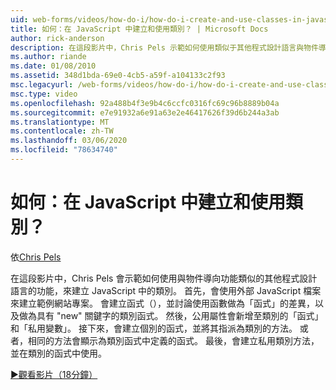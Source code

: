 ```yaml
---
uid: web-forms/videos/how-do-i/how-do-i-create-and-use-classes-in-javascript
title: 如何：在 JavaScript 中建立和使用類別？ | Microsoft Docs
author: rick-anderson
description: 在這段影片中，Chris Pels 示範如何使用類似于其他程式設計語言與物件導向 capabilitie 的功能來建立 JavaScript 類別 。
ms.author: riande
ms.date: 01/08/2010
ms.assetid: 348d1bda-69e0-4cb5-a59f-a104133c2f93
msc.legacyurl: /web-forms/videos/how-do-i/how-do-i-create-and-use-classes-in-javascript
msc.type: video
ms.openlocfilehash: 92a488b4f3e9b4c6ccfc0316fc69c96b8889b04a
ms.sourcegitcommit: e7e91932a6e91a63e2e46417626f39d6b244a3ab
ms.translationtype: MT
ms.contentlocale: zh-TW
ms.lasthandoff: 03/06/2020
ms.locfileid: "78634740"
---
```

# <a name="how-do-i-create-and-use-classes-in-javascript"></a>如何：在 JavaScript 中建立和使用類別？

依[Chris Pels](https://twitter.com/chrispels)

在這段影片中，Chris Pels 會示範如何使用與物件導向功能類似的其他程式設計語言的功能，來建立 JavaScript 中的類別。 首先，會使用外部 JavaScript 檔案來建立範例網站專案。 會建立函式（），並討論使用函數做為「函式」的差異，以及做為具有 "new" 關鍵字的類別函式。 然後，公用屬性會新增至類別的「函式」和「私用變數」。 接下來，會建立個別的函式，並將其指派為類別的方法。 或者，相同的方法會顯示為類別函式中定義的函式。 最後，會建立私用類別方法，並在類別的函式中使用。

[&#9654;觀看影片（18分鐘）](https://channel9.msdn.com/Blogs/ASP-NET-Site-Videos/how-do-i-create-and-use-classes-in-javascript)

